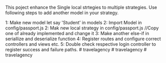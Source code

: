This poject enhance the Single local strtegies to multiple strategies.
Use following steps to add another model in your strategy.

1: Make new model let say 'Student' in models
2: Import Model in config/passport.js
2: Mak new local strategy in config/passport.js //Copy one of already implemented and change it
3: Make another else-if in seriallize and deserialize function
4: Register routes and configure correct controllers and views etc.
5: Double check respective login controller to register success and failure paths.
#   t r a v e l a g e n c y  
 #   t r a v e l a g e n c y  
 #   t r a v e l a g e n c y  
 